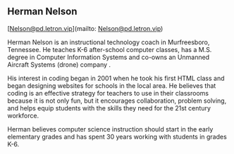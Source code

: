 ## Herman Nelson

[Nelson@pd.letron.vip](mailto: Nelson@pd.letron.vip)

Herman Nelson is an instructional technology coach in Murfreesboro, Tennessee. He teaches K-6 after-school computer classes,  has a M.S. degree in Computer Information Systems and co-owns an  Unmanned Aircraft Systems (drone) company .

His interest in coding began in 2001 when he took his first HTML class and began designing websites for schools in the local area. He believes that coding is an effective strategy for teachers to use in their classrooms because it is not only fun, but it encourages collaboration, problem solving, and helps equip students with the skills they need for the 21st century workforce.

Herman believes computer science instruction should start in the early elementary grades and has spent 30 years working with students in grades K-6.
